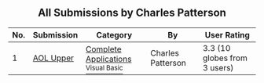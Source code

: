 ﻿<div align="center">

## All Submissions by Charles Patterson

</div>

No.  | Submission | Category | By   | User Rating
---- | ---------- | -------- | ---- | -----------
1 | [AOL Upper<br />](https://github.com/Planet-Source-Code/charles-patterson-aol-upper__1-1577) | [Complete Applications<br /><sup>Visual Basic</sup>](../ByCategory/complete-applications__1-27.md) | Charles Patterson | 3.3 (10 globes from 3 users)
